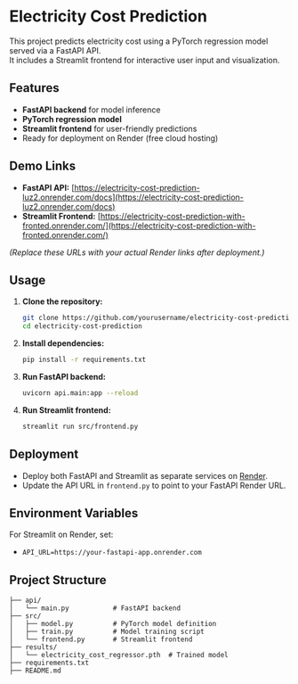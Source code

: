 # Electricity Cost Prediction

This project predicts electricity cost using a PyTorch regression model served via a FastAPI API.  
It includes a Streamlit frontend for interactive user input and visualization.

## Features

- **FastAPI backend** for model inference
- **PyTorch regression model**
- **Streamlit frontend** for user-friendly predictions
- Ready for deployment on Render (free cloud hosting)

## Demo Links

- **FastAPI API:** [https://electricity-cost-prediction-luz2.onrender.com/docs](https://electricity-cost-prediction-luz2.onrender.com/docs)
- **Streamlit Frontend:** [https://electricity-cost-prediction-with-fronted.onrender.com/](https://electricity-cost-prediction-with-fronted.onrender.com/)

*(Replace these URLs with your actual Render links after deployment.)*

## Usage

1. **Clone the repository:**
   ```bash
   git clone https://github.com/yourusername/electricity-cost-prediction.git
   cd electricity-cost-prediction
   ```

2. **Install dependencies:**
   ```bash
   pip install -r requirements.txt
   ```

3. **Run FastAPI backend:**
   ```bash
   uvicorn api.main:app --reload
   ```

4. **Run Streamlit frontend:**
   ```bash
   streamlit run src/frontend.py
   ```

## Deployment

- Deploy both FastAPI and Streamlit as separate services on [Render](https://render.com/).
- Update the API URL in `frontend.py` to point to your FastAPI Render URL.

## Environment Variables

For Streamlit on Render, set:
- `API_URL=https://your-fastapi-app.onrender.com`

## Project Structure

```
├── api/
│   └── main.py           # FastAPI backend
├── src/
│   ├── model.py          # PyTorch model definition
│   ├── train.py          # Model training script
│   └── frontend.py       # Streamlit frontend
├── results/
│   └── electricity_cost_regressor.pth  # Trained model
├── requirements.txt
├── README.md
```
